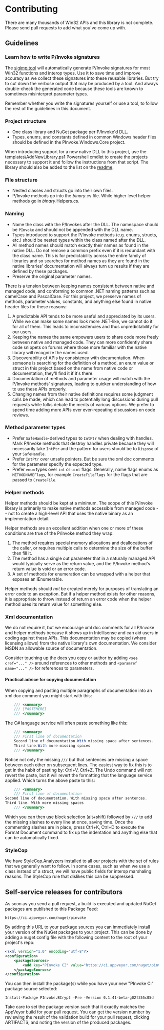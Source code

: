 Contributing
============

There are many thousands of Win32 APIs and this library is not complete.
Please send pull requests to add what you've come up with.

## Guidelines

### Learn how to write P/Invoke signatures

The [sigimp tool][SigImp] will automatically generate P/Invoke signatures for most Win32 functions
and interop types. Use it to save time and improve accuracy as we collect these signatures into these
reusable libraries. But try to cut down the verbose output that may be produced by a tool.
And always double-check the generated code because these tools are known to sometimes misinterpret
parameter types.

Remember whether you write the signatures yourself or use a tool, to follow the rest of the guidelines
in this document.

### Project structure

 * One class library and NuGet package per P/Invoke'd DLL.
 * Types, enums, and constants defined in common Windows header files should be defined
   in the PInvoke.Windows.Core project.

When introducing support for a new native DLL to this project, use the templates\AddNewLibrary.ps1
Powershell cmdlet to create the projects necessary to support it and follow the instructions from that script.
The library should also be added to the list on the [readme](README.md).

### File structure

 * Nested classes and structs go into their own files.
 * P/Invoke methods go into the *binary*.cs file. While higher level helper methods go in *binary*.Helpers.cs.

### Naming

 * Name the class with the P/Invokes after the DLL. The namespace should be `PInvoke`
   and should not be appended with the DLL name.
 * Types introduced to support the P/Invoke methods (e.g. enums, structs, etc.)
   should be nested types within the class named after the DLL.
 * All method names should match exactly their names as found in the native DLL.
   Do not remove a common prefix even if it is redundant with the class name.
   This is for predictability across the entire family of libraries and so
   searches for method names as they are found in the native libraries' documentation
   will always turn up results if they are defined by these packages.
 * Preserve the original parameter names.

There is a tension between keeping names consistent between native and managed code,
and conforming to common .NET naming patterns such as camelCase and PascalCase.
For this project, we preserve names of methods, parameter values, constants, and
anything else found in native header files for these reasons:

1. A predictable API tends to be more useful and appreciated by its users. While we
   can make some names look more .NET-like, we cannot do it for all of them. This
   leads to inconsistencies and thus unpredictability for our users.
1. Keeping the names the same empowers users to share code more freely between native
   and managed code. They can more confidently share code snippets on forums
   where those more familiar with the native library will recognize the names used.
1. Discoverability of APIs by consistency with documentation. When someone is searching
   for the definition of a method, an enum value or struct in this project based on
   the name from native code or documentation, they'll find it if it's there.
1. Documentation of methods and parameter usage will match with the P/Invoke methods'
   signatures, leading to quicker understanding of how to use these APIs properly.
1. Changing names from their native definitions requires some judgment calls be made,
   which can lead to potentially long discussions during pull requests while folks
   debate the merits of various options. We prefer to spend time adding more APIs
   over ever-repeating discussions on code reviews.

### Method parameter types

 * Prefer `SafeHandle`-derived types to `IntPtr` when dealing with handles.
   Mark P/Invoke methods that destroy handles private because they will necessarily take `IntPtr`
   and the pattern for users should be to `Dispose` of your `SafeHandle`.
 * Prefer `IntPtr` over unsafe pointers. But be sure the xml doc comments for the parameter specify the expected type.
 * Prefer `enum` types over `int` or `uint` flags. Generally, name flags enums as `METHODNAMEFlags`, for example
   `CreateFileFlags` for the flags that are passed to `CreateFile`.

### Helper methods

Helper methods should be kept at a minimum. The scope of this P/Invoke library is primarily
to make native methods accessible from managed code -- not to create a high-level API that
uses the native binary as an implementation detail.

Helper methods are an excellent addition when one or more of these conditions are true
of the P/Invoke method they wrap:

1. The method requires special memory allocations and deallocations of the caller,
   or requires multiple calls to determine the size of the buffer then fill it.
1. The method has a single out parameter that in a naturally managed API would typically
   serve as the return value, and the P/Invoke method's return value is void or an error code.
1. A set of methods for enumeration can be wrapped with a helper that exposes an IEnumerable.

Helper methods should *not* be created merely for purposes of translating an error code to an exception.
But if a helper method exists for other reasons, it is appropriate to throw instead of return
an error code when the helper method uses its return value for something else.

### Xml documentation

We do not require it, but we encourage xml doc comments for all P/Invoke and helper methods
because it shows up in Intellisense and can aid users in coding against these APIs.
This documentation may be copied (where licensing allows) from the native library's own
documentation. We consider MSDN an allowable source of documentation.

Consider touching up the docs you copy or author by adding `<see cref="..." />` around
references to other methods and `<paramref name="..." />` for references to parameters.

#### Practical advice for copying documentation

When copying and pasting multiple paragraphs of documentation into an
xml doc comment you might start with this:

```csharp
    /// <summary>
    /// [PASTEHERE]
    /// </summary>
```

The C# language service will often paste something like this:

```csharp
    /// <summary>
    /// First line of documentation
    Second line of documentation.With missing space after sentences.
    Third line.With more missing spaces
    /// </summary>
```

Notice not only the missing `///` but that sentences are missing a space between each other
on subsequent lines. The easiest way to fix this is to get in the habit of pasting by:
Ctrl+V, Ctrl+Z. The Undo command will not revert the paste, but it will revert the formatting
that the language service applied. Which turns the above paste to this:
 
```csharp
    /// <summary>
    /// First line of documentation
Second line of documentation. With missing space after sentences.
Third line. With more missing spaces
    /// </summary>
```

Which you can then use block selection (alt+shift) followed by `///` to add the missing
slashes to every line at once, saving time. Once the commenting slashes are in place,
press Ctrl+K, Ctrl+D to execute the Format Document command to fix up the indentation
and anything else that can be automatically fixed.

### StyleCop

We have StyleCop.Analyzers installed to all our projects with the set of rules that we
generally want to follow. In some cases, such as when we use a class instead of a struct,
we will have public fields for interop marshaling reasons. The StyleCop rule that dislikes
this can be suppressed.  

## Self-service releases for contributors

As soon as you send a pull request, a build is executed and updated NuGet packages
are published to this Package Feed:

    https://ci.appveyor.com/nuget/pinvoke

By adding this URL to your package sources you can immediately install your version
of the NuGet packages to your project. This can be done by adding a nuget.config file
with the following content to the root of your project's repo:

```xml
<?xml version="1.0" encoding="utf-8"?>
<configuration>
    <packageSources>
        <add key="PInvoke CI" value="https://ci.appveyor.com/nuget/pinvoke" />
    </packageSources>
</configuration>
```

You can then install the package(s) while you have your new "PInvoke CI" package source selected:

    Install-Package PInvoke.BCrypt -Pre -Version 0.1.41-beta-g02f355c05d

Take care to set the package version such that it exactly matches the AppVeyor build
for your pull request. You can get the version number by reviewing the result of the
validation build for your pull request, clicking ARTIFACTS, and noting the version
of the produced packages.

[SigImp]: http://blogs.msdn.com/b/vbteam/archive/2008/03/14/making-pinvoke-easy.aspx
